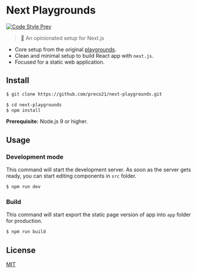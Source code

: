 # Next Playgrounds

[![Code Style Prev](https://img.shields.io/badge/code%20style-prev-32c8fc.svg)](https://github.com/preco21/eslint-config-prev)

> :rocket: An opinionated setup for Next.js

* Core setup from the original [playgrounds](https://github.com/preco21/playgrounds).
* Clean and minimal setup to build React app with `next.js`.
* Focused for a static web application.

## Install

```bash
$ git clone https://github.com/preco21/next-playgrounds.git

$ cd next-playgrounds
$ npm install
```

**Prerequisite:** Node.js 9 or higher.

## Usage

### Development mode

This command will start the development server. As soon as the server gets ready, you can start editing components in `src` folder.

```bash
$ npm run dev
```

### Build

This command will start export the static page version of app into `app` folder for production.

```bash
$ npm run build
```

## License

[MIT](https://preco.mit-license.org/)
